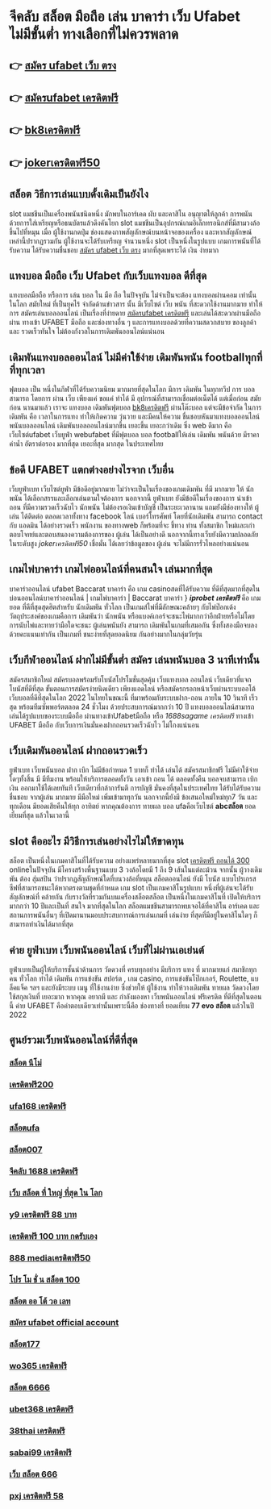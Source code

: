 # จีคลับ สล็อต มือถือ เล่น บาคาร่า เว็บ Ufabet ไม่มีขั้นต่ำ ทางเลือกที่ไม่ควรพลาด

## 👉 [สมัคร ufabet เว็บ ตรง](https://www.ufaeat.com/)
## 👉 [สมัครufabet เครดิตฟรี](https://www.ufaeat.com/)
## 👉 [bk8เครดิตฟรี](https://www.ufaeat.com/credit-free-50/)
## 👉 [jokerเครดิตฟรี50](https://www.ufaeat.com/regis-ufabet-master-free/)

## สล็อต  วิธีการเล่นแบบดั้งเดิมเป็นยังไง

 slot แมชชีนเป็นเครื่องพนันชนิดหนึ่ง มักพบในอาร์เคด ผับ และคาสิโน อนุญาตให้ลูกค้า   การพนัน ด้วยการใส่เหรียญหรือธนบัตรแล้วดึงคันโยก  slot แมชชีนเป็นอุปกรณ์เกมอิเล็กทรอนิกส์ที่มีสามวงล้อขึ้นไปที่หมุน เมื่อ ผู้ใช้งานกดปุ่ม ช่องแสดงภาพสัญลักษณ์บนหน้าจอของเครื่อง และหากสัญลักษณ์เหล่านี้ปรากฏรวมกัน  ผู้ใช้งานจะได้รับเหรียญ จำนวนหนึ่ง  slot เป็นหนึ่งในรูปแบบ  เกมการพนันที่ได้รับความ ได้รับความชื่นชอบ [สมัคร ufabet เว็บ ตรง](https://www.ufaeat.com/) มากที่สุดเพราะได้ เงิน ง่ายมาก


##  แทงบอล มือถือ  เว็บ Ufabet กับเว็บแทงบอล ดีที่สุด

แทงบอลมือถือ หรือการ เล่น บอล ใน มือ ถือ ในปัจจุบัน ไม่จำเป็นจะต้อง แทงบอลผ่านคอม เท่านั้น ในโลก สมัยใหม่  ที่เป็นยุคไร้ จำกัดด้านข่าวสาร  นั้น มีเว็บไซต์ เว็บ พนัน ที่สะดวกใช้งานมากมาย ทำให้การ สมัครเล่นบอลออนไลน์ เป็นเรื่องที่ง่ายดาย [สมัครufabet เครดิตฟรี](https://www.ufaeat.com/credit-free-50/) และเล่นได้สะดวกผ่านมือถือ ผ่าน  ทางเข้า UFABET มือถือ และช่องทางอื่น ๆ  และการแทงบอลด้วยที่ความสดวกสบาย ของลูกค้า และ รวดเร็วทันใจ ไม่ต้องกังวลในการเดิมพันออนไลน์แน่นอน

##  เดิมพันแทงบอลออนไลน์ ไม่มีค่าใช้ง่าย   เดิมพันพนัน footballทุกที่ที่ทุกเวลา

ฟุตบอล เป็น หนึ่งในกีฬาที่ได้รับความนิยม  มากมายที่สุดในโลก มีการ เดิมพัน ในทุกทวีป การ บอล  สามารถ  โดยการ ผ่าน  เว็บ  เพียงแค่ ขอแค่ ทำได้ มี อุปกรณ์ที่สามารถเชื่อมต่อเน็ตได้ แต่เมื่อก่อน สมัยก่อน นานมาแล้ว เราจะ แทงบอล เดิมพันฟุตบอล  [bk8เครดิตฟรี](https://www.ufaeat.com/regis-ufabet-master-free/) ผ่านโต๊ะบอล แต่จะมีข้อจำกัด ในการ เดิมพัน  คือ เวลาในการแทง  ทำให้เกิดความ วุ่นวาย และมีคนให้ความ ชื่นชอบหันมาแทงบอลออนไลน์ พนันบอลออนไลน์ เดิมพันบอลออนไลน์มากขึ้น เยอะขึ้น เยอะกว่าเดิม ซึ่ง web   ดีมาก คือ เว็บไซต์ufabet เว็บยูฟ่า webufabet ที่มีฟุตบอล บอล footballให้เล่น เดิมพัน พนันด้วย มีราคา ค่าน้ำ อัตราต่อรอง มากที่สุด เยอะที่สุด มากสุด ในประเทศไทย



## ข้อดี UFABET แตกต่างอย่างไรจาก เว็บอื่น

 เว็บยูฟ่าเบท เว็บไซต์ยูฟ่า มีข้อดีอยู่มากมาย  ไม่ว่าจะเป็นในเรื่องของเกมเดิมพัน ที่มี มากมาย  ให้ นักพนัน ได้เลือกสรรและเลือกเล่นตามใจต้องการ นอกจากนี้  ยูฟ่าเบท ยังมีข้อดีในเรื่องของการ นำเข้า  ถอน  ที่มีความรวดเร็วฉับไว  นักพนัน ไม่ต้องรอเงินเข้าบัญชี  เป็นระยะเวลานาน แถมยังมีช่องทางให้ ผู้เล่น ได้ติดต่อ  ตลอดเวลาทั้งทาง facebook ไลน์ เบอร์โทรศัพท์ โดยที่นักเดิมพัน สามารถ contact  กับ แอดมิน ได้อย่างรวดเร็ว พนักงาน ของทางweb ก็พร้อมที่จะ ชี้ทาง ท่าน ทั้งสมาชิก  ใหม่และเก่า ตอบโจทย์และตอบสนองความต้องการของ ผู้เล่น ได้เป็นอย่างดี นอกจากนี้ทางเว็บยังมีความปลอดภัยในระดับสูง *jokerเครดิตฟรี50*  เชื่อมั่น ได้เลยว่าข้อมูลของ ผู้เล่น จะไม่มีการรั่วไหลอย่างแน่นอน


##  เกมไพ่บาคาร่า  เกมไพ่ออนไลน์ที่คนสนใจ  เล่นมากที่สุด

บาคาร่าออนไลน์  ufabet   Baccarat บาคาร่า  คือ เกม casinoสดที่ได้รับความ ที่ดีที่สุดมากที่สุดใน บ่อนออนไลน์บาคาร่าออนไลน์ | เกมไพ่บาคาร่า | Baccarat บาคาร่า } ***iprobet เครดิตฟรี*** คือ เกมยอด ที่ดีที่สุดสุดฮิตสำหรับ นักเดิมพัน ทั่วโลก เป็นเกมส์ไพ่ที่มีลักษณะคล้ายๆ กับไพ่ป๊อกเด้ง วัตถุประสงค์ของเกมคือการ เดิมพันว่า นักพนัน หรือแบงค์เกอร์จะชนะไพ่มากกว่าอีกฝ่ายหรือไม่โดยการนับไพ่และทายว่ามือใดจะชนะ  ผู้เล่นพนันยัง สามารถ  เดิมพันในเกมที่เสมอกัน ซึ่งทั้งสองมือจบลงด้วยคะแนนเท่ากัน เป็นเกมที่  ชนะง่ายที่สุดยอดนิยม กันอย่างมากในกลุ่มวัยรุ่น


##  เว็บกีฬาออนไลน์ ฝากไม่มีขั้นต่ำ สมัคร เล่นพนันบอล  3 นาทีเท่านั้น

สมัครสมาชิกใหม่ สมัครบอลพร้อมรับโบนัสโปรโมชั่นสุดคุ้ม  เว็บแทงบอล ออนไลน์ เว็บเดียวที่แจกโบนัสที่ดีที่สุด ขั้นตอนการสมัครง่ายนิดเดียว เพียงแอดไลน์ หรือสมัครกรอกหน้าเว็บผ่านระบบออโต้ เว็บบอลที่ดีที่สุดในโลก 2022 ในไทยในขณะนี้ ที่มาพร้อมกับระบบฝาก-ถอน ภายใน 10 วินาที เร็วสุด พร้อมทีมซัพพอร์ตตลอด 24 ชั่วโมง ด้วยประสบการณ์มากกว่า 10 ปี แทงบอลออนไลน์สามารถเล่นได้รูปแบบของระบบมือถือ ผ่านทางเข้าUfabetมือถือ หรือ  *1688sagame เครดิตฟรี* ทางเข้า UFABET มือถือ กับเว็บการเงินมั่นคงฝากถอนรวดเร็วฉับไว ไม่โกงแน่นอน


##  เว็บเดิมพันออนไลน์ ฝากถอนรวดเร็ว 

ยูฟ่าเบท  เว็บพนันบอล ฝาก   เบิก  ไม่มีข้อกำหนด   1 บาทก็ ทำได้ เล่นได้ สมัครสมาชิกฟรี ไม่มีค่าใช้จ่ายใดๆทั้งสิ้น มี มีทีมงาน พร้อมให้บริการตลอดทั้งวัน  เอาเข้า ถอน ได้ ตลอดทั้งคืน บอลจบสามารถ  เบิกเงิน ออกมาใช้ได้เลยทันที  เว็บเดียวที่กล้าการันตี การบัญชี มั่นคงที่สุดในประเทศไทย ได้รับได้รับความชื่นชอบ จากผู้เล่น มากมาย  มีมือใหม่  เพิ่มเข้ามาทุกวัน นอกจากนี้ยังมี ข้อเสนอใหม่ใหม่ทุก7 วัน  และทุกเดือน มียอดเสียคืนให้ทุก อาทิตย์  หากคุณต้องการ ทายผล บอล  ufaคือเว็บไซต์ **abcสล็อต**  ยอดเยี่ยมที่สุด แล้วในเวลานี้ 

##  slot  คืออะไร มีวิธีการเล่นอย่างไรไม่ให้ขาดทุน

 สล็อต เป็นหนึ่งในเกมคาสิโนที่ได้รับความ อย่างแพร่หลายมากที่สุด  slot [เครดิตฟรี ถอนได้ 300](https://www.ufaeat.com/ufabet-master-login/) onlineในปัจจุบัน มีโครงสร้างพื้นฐานแบบ 3 วงล้อโดยมี 1 ถึง 9 เส้นในแต่ละม้วน จากนั้น ผู้วางเดิมพัน ต้อง สุ่มสปิน ว่าปรากฏสัญลักษณ์ใดที่บนวงล้อที่หมุน  สล็อตออนไลน์ ยังมี โบนัส แบบโปรเกรสซีฟที่สามารถชนะได้หากตรงตามชุดที่กำหนด เกม slot เป็นเกมคาสิโนรูปแบบ หนึ่งที่ผู้เล่นจะได้รับสัญลักษณ์ที่ คล้ายกัน กับรางวัลที่รวมกันบนเครื่องสล็อตสล็อต เป็นหนึ่งในเกมคาสิโนที่ เปิดให้บริการมากกว่า 10 ปีและเป็นที่ สนใจ มากที่สุดในโลก สล็อตแมชชีนสามารถพบเจอได้ที่คาสิโน อาร์เคด และสถานการพนันอื่นๆ ที่เปิดมานานมอบประสบการณ์การเล่นเกมที่ เล่นง่าย ที่สุดที่มีอยู่ในคาสิโนใดๆ ก็สามารถทำเงินได้มากที่สุด 

## ค่าย ยูฟ่าเบท เว็บพนันออนไลน์   เว็บที่ไม่ผ่านเอเย่นต์ 

ยูฟ่าเบทเป็นผู้ให้บริการชั้นนำด้านการ วัดดวงที่ ครบทุกอย่าง มีบริการ แทง ที่ มากมายแก่ สมาชิกทุกคน ทั่วโลก ทำได้  เดิมพัน การแข่งขัน สปอร์ต , เกม casino, การแข่งขันโป๊กเกอร์,  Roulette, แบล็คแจ็ค  ฯลฯ และยังมีระบบ เมนู ที่ใช้งานง่าย ซึ่งช่วยให้ ผู้ใช้งาน  ทำให้วางเดิมพัน ทายผล วัดดวงโดยใช้สกุลเงินที่ เยอะมาก หากคุณ  อยากมี และ กำลังมองหา   เว็บพนันออนไลน์ ฟรีเครดิต  ที่ดีที่สุดในตอนนี้ ค่าย UFABET  คือคำตอบเดียวเท่านั้นเพราะนี้คือ ช่องทางที่  ยอดเยี่ยม **77 evo สล็อต** แล้วในปี 2022

## ศูนย์รวมเว็บพนันออนไลน์ที่ดีที่สุด

### [สล็อต นีโม่](https://atom.io/themes/ทางเข้า%20UFAEAT%20เว็บตรง%20UFABET%20สมัคร%20ufabet%20แจก%20008%20สล็อต%20ฟรีเครดิต%20100%)
### [เครดิตฟรี200](https://atom.io/themes/ทางเข้า%20UFAEAT%20เว็บตรง%20UFABET%20เครดิตฟรี50%20ยืนยันotpล่าสุด%20008%20สล็อต%20ฟรีเครดิต%20100%)
### [ufa168 เครดิตฟรี](https://atom.io/themes/ทางเข้า%20UFAEAT%20เว็บตรง%20UFABET%20สมัคร%20ufabet%20auto%20true%20wallet%20008%20สล็อต%20ฟรีเครดิต%20100%)
### [สล็อตufa](https://atom.io/themes/ทางเข้า%20UFAEAT%20เว็บตรง%20UFABET%20ae%20slot%20เครดิตฟรี%2050%20008%20สล็อต%20ฟรีเครดิต%20100%)
### [สล็อต007](https://atom.io/themes/ทางเข้า%20UFAEAT%20เว็บตรง%20UFABET%20newclear%20สล็อต%20008%20สล็อต%20ฟรีเครดิต%20100%)
### [จีคลับ 1688 เครดิตฟรี](https://atom.io/themes/ทางเข้า%20UFAEAT%20เว็บตรง%20UFABET%20เว็บ%20เครดิตฟรี%20ยืนยันเบอร์ล่าสุด2021%20008%20สล็อต%20ฟรีเครดิต%20100%)
### [เว็บ สล็อต ที่ ใหญ่ ที่สุด ใน โลก](https://atom.io/themes/ทางเข้า%20UFAEAT%20เว็บตรง%20UFABET%20asia999%20เครดิตฟรี%20100%20008%20สล็อต%20ฟรีเครดิต%20100%)
### [y9 เครดิตฟรี 88 บาท](https://atom.io/themes/ทางเข้า%20UFAEAT%20เว็บตรง%20UFABET%20สมัคร%20ufabet%20ขั้นต่ำ%20100%20008%20สล็อต%20ฟรีเครดิต%20100%)
### [เครดิตฟรี 100 บาท กดรับเอง](https://atom.io/themes/ทางเข้า%20UFAEAT%20เว็บตรง%20UFABET%20สล็อตxo24hr%20008%20สล็อต%20ฟรีเครดิต%20100%)
### [888 mediaเครดิตฟรี50](https://atom.io/themes/ทางเข้า%20UFAEAT%20เว็บตรง%20UFABET%20เครดิตฟรี%20100%20ทำ%20เทิ%20ร์%20น.%201%20เท่า%20008%20สล็อต%20ฟรีเครดิต%20100%)
### [โปร โม ชั่ น สล็อต 100](https://atom.io/themes/ทางเข้า%20UFAEAT%20เว็บตรง%20UFABET%20สล็อต%20xo168%20008%20สล็อต%20ฟรีเครดิต%20100%)
### [สล็อต ออ โต้ วอ เลท](https://atom.io/themes/ทางเข้า%20UFAEAT%20เว็บตรง%20UFABET%20เว็บ%20สล็อต%20แตก%20ง่าย%202021%20ฝาก%20ถอน%20ไม่มี%20ขั้น%20ต่ำ%20008%20สล็อต%20ฟรีเครดิต%20100%)
### [สมัคร ufabet official account](https://atom.io/themes/ทางเข้า%20UFAEAT%20เว็บตรง%20UFABET%20เครดิตฟรี%2020กดรับเอง%20008%20สล็อต%20ฟรีเครดิต%20100%)
### [สล็อต177](https://atom.io/themes/ทางเข้า%20UFAEAT%20เว็บตรง%20UFABET%20เครดิตฟรี50%20mega168%20008%20สล็อต%20ฟรีเครดิต%20100%)
### [wo365 เครดิตฟรี](https://atom.io/themes/ทางเข้า%20UFAEAT%20เว็บตรง%20UFABET%20pxj%20เครดิตฟรี%2038%20008%20สล็อต%20ฟรีเครดิต%20100%)
### [สล็อต 6666](https://atom.io/themes/ทางเข้า%20UFAEAT%20เว็บตรง%20UFABET%20dubai%201688%20สล็อต%20008%20สล็อต%20ฟรีเครดิต%20100%)
### [ubet368 เครดิตฟรี](https://atom.io/themes/ทางเข้า%20UFAEAT%20เว็บตรง%20UFABET%20เครดิตฟรี%2030%20ไม่ต้องฝาก%20ไม่ต้องแชร์%20แค่สมัคร%202021%20008%20สล็อต%20ฟรีเครดิต%20100%)
### [38thai เครดิตฟรี](https://atom.io/themes/ทางเข้า%20UFAEAT%20เว็บตรง%20UFABET%20wwpok9%20เครดิตฟรี%20008%20สล็อต%20ฟรีเครดิต%20100%)
### [sabai99 เครดิตฟรี](https://atom.io/themes/ทางเข้า%20UFAEAT%20เว็บตรง%20UFABET%20สมัคร%20ufabet%20auto%20ไม่มีขั้นต่ำ%20008%20สล็อต%20ฟรีเครดิต%20100%)
### [เว็บ สล็อต 666](https://atom.io/themes/ทางเข้า%20UFAEAT%20เว็บตรง%20UFABET%20สล็อต168%20008%20สล็อต%20ฟรีเครดิต%20100%)
### [pxj เครดิตฟรี 58](https://atom.io/themes/ทางเข้า%20UFAEAT%20เว็บตรง%20UFABET%20สล็อต%2066%20008%20สล็อต%20ฟรีเครดิต%20100%)